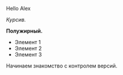 Hello Alex

*Курсив.*

**Полужирный.**

* Элемент 1
* Элемент 2
* Элемент 3

Начинаем знакомство с контролем версий.